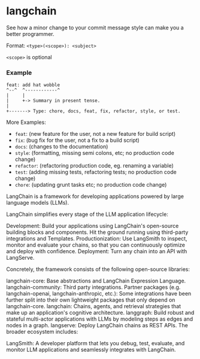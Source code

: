 # langchain

See how a minor change to your commit message style can make you a better programmer.

Format: `<type>(<scope>): <subject>`

`<scope>` is optional

### Example

```
feat: add hat wobble
^--^  ^------------^
|     |
|     +-> Summary in present tense.
|
+-------> Type: chore, docs, feat, fix, refactor, style, or test.
```
More Examples:

- `feat`: (new feature for the user, not a new feature for build script)
- `fix`: (bug fix for the user, not a fix to a build script)
- `docs`: (changes to the documentation)
- `style`: (formatting, missing semi colons, etc; no production code change)
- `refactor`: (refactoring production code, eg. renaming a variable)
- `test`: (adding missing tests, refactoring tests; no production code change)
- `chore`: (updating grunt tasks etc; no production code change)

LangChain is a framework for developing applications powered by large language models (LLMs).

LangChain simplifies every stage of the LLM application lifecycle:

Development: Build your applications using LangChain's open-source building blocks and components. Hit the ground running using third-party integrations and Templates.
Productionization: Use LangSmith to inspect, monitor and evaluate your chains, so that you can continuously optimize and deploy with confidence.
Deployment: Turn any chain into an API with LangServe.

Concretely, the framework consists of the following open-source libraries:

langchain-core: Base abstractions and LangChain Expression Language.
langchain-community: Third party integrations.
Partner packages (e.g. langchain-openai, langchain-anthropic, etc.): Some integrations have been further split into their own lightweight packages that only depend on langchain-core.
langchain: Chains, agents, and retrieval strategies that make up an application's cognitive architecture.
langgraph: Build robust and stateful multi-actor applications with LLMs by modeling steps as edges and nodes in a graph.
langserve: Deploy LangChain chains as REST APIs.
The broader ecosystem includes:

LangSmith: A developer platform that lets you debug, test, evaluate, and monitor LLM applications and seamlessly integrates with LangChain.


